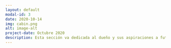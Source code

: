 ```yaml
---
layout: default
modal-id: 3
date: 2020-10-14
img: cabin.png
alt: image-alt
project-date: Octubre 2020
description: Esta sección va dedicada al dueño y sus aspiraciones a futuro. Es una persona que hace las cosas con mucho cariño, dedicación y rigurosidad. El negocio empezó con una idea, y poco a poco va evolucionando. Algún día esperaa tener un gran negocio y la confianza de muchas personas.
---
```

